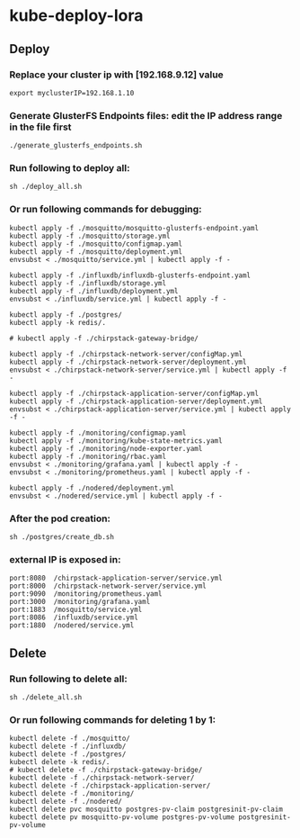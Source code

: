 # kube-deploy-lora

## Deploy

### Replace your cluster ip with [192.168.9.12] value
```
export myclusterIP=192.168.1.10
```

### Generate GlusterFS Endpoints files: edit the IP address range in the file first
```
./generate_glusterfs_endpoints.sh
```

### Run following to deploy all:
```
sh ./deploy_all.sh
```

### Or run following commands for debugging:
```
kubectl apply -f ./mosquitto/mosquitto-glusterfs-endpoint.yaml
kubectl apply -f ./mosquitto/storage.yml
kubectl apply -f ./mosquitto/configmap.yaml
kubectl apply -f ./mosquitto/deployment.yml
envsubst < ./mosquitto/service.yml | kubectl apply -f -

kubectl apply -f ./influxdb/influxdb-glusterfs-endpoint.yaml
kubectl apply -f ./influxdb/storage.yml
kubectl apply -f ./influxdb/deployment.yml
envsubst < ./influxdb/service.yml | kubectl apply -f -

kubectl apply -f ./postgres/
kubectl apply -k redis/.

# kubectl apply -f ./chirpstack-gateway-bridge/

kubectl apply -f ./chirpstack-network-server/configMap.yml
kubectl apply -f ./chirpstack-network-server/deployment.yml
envsubst < ./chirpstack-network-server/service.yml | kubectl apply -f -

kubectl apply -f ./chirpstack-application-server/configMap.yml
kubectl apply -f ./chirpstack-application-server/deployment.yml
envsubst < ./chirpstack-application-server/service.yml | kubectl apply -f -

kubectl apply -f ./monitoring/configmap.yaml
kubectl apply -f ./monitoring/kube-state-metrics.yaml
kubectl apply -f ./monitoring/node-exporter.yaml
kubectl apply -f ./monitoring/rbac.yaml
envsubst < ./monitoring/grafana.yaml | kubectl apply -f -
envsubst < ./monitoring/prometheus.yaml | kubectl apply -f -

kubectl apply -f ./nodered/deployment.yml
envsubst < ./nodered/service.yml | kubectl apply -f -
```

### After the pod creation:
```
sh ./postgres/create_db.sh
```

### external IP is exposed in:
```
port:8080  /chirpstack-application-server/service.yml
port:8000  /chirpstack-network-server/service.yml
port:9090  /monitoring/prometheus.yaml
port:3000  /monitoring/grafana.yaml
port:1883  /mosquitto/service.yml
port:8086  /influxdb/service.yml
port:1880  /nodered/service.yml
```

## Delete
### Run following to delete all:
```
sh ./delete_all.sh
```

### Or run following commands for deleting 1 by 1:
```
kubectl delete -f ./mosquitto/
kubectl delete -f ./influxdb/
kubectl delete -f ./postgres/
kubectl delete -k redis/.
# kubectl delete -f ./chirpstack-gateway-bridge/
kubectl delete -f ./chirpstack-network-server/
kubectl delete -f ./chirpstack-application-server/
kubectl delete -f ./monitoring/
kubectl delete -f ./nodered/
kubectl delete pvc mosquitto postgres-pv-claim postgresinit-pv-claim
kubectl delete pv mosquitto-pv-volume postgres-pv-volume postgresinit-pv-volume
```
